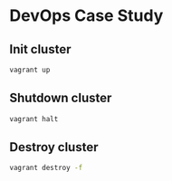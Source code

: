 # DevOps Case Study

## Init cluster
```bash
vagrant up
```

## Shutdown cluster
```bash
vagrant halt
```

## Destroy cluster
```bash
vagrant destroy -f
```